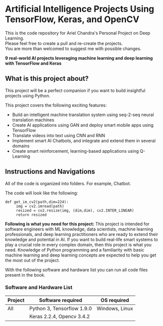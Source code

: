 # Artificial Intelligence Projects Using TensorFlow, Keras, and OpenCV

This is the code repository for Ariel Chandra's Personal Project on Deep Learning.
<br>Please feel free to create a pull and re-create the projects.
<br>You are more than welcomed to suggest me with possible changes.  

**9 real-world AI projects leveraging machine learning and deep learning with TensorFlow and Keras**

## What is this project about?
This project will be a perfect companion if you want to build insightful projects using Python.

This project covers the following exciting features: 
* Build an intelligent machine translation system using seq-2-seq neural translation machines
* Create AI applications using GAN and deploy smart mobile apps using TensorFlow
* Translate videos into text using CNN and RNN
* Implement smart AI Chatbots, and integrate and extend them in several domains
* Create smart reinforcement, learning-based applications using Q-Learning


## Instructions and Navigations
All of the code is organized into folders. For example, Chatbot.

The code will look like the following:
```
def get_im_cv2(path,dim=224):
     img = cv2.imread(path)
     resized = cv2.resize(img, (dim,dim), cv2.INTER_LINEAR)
     return resized
```

**Following is what you need for this project:**
This project is intended for software engineers with ML knowledge, data scientists, machine learning professionals, and deep learning practitioners who are ready to extend their knowledge and potential in AI. If you want to build real-life smart systems to play a crucial role in every complex domain, then this project is what you need. Knowledge of Python programming and a familiarity with basic machine learning and deep learning concepts are expected to help you get the most out of the project.

With the following software and hardware list you can run all code files present in the book.

### Software and Hardware List

| Project  | Software required               | OS required       |
| -------- | --------------------------------| ------------------|
| All      | Python 3, Tensorflow 1.9.0      |  Windows, Linux   |
|          | Keras 2.2.4, Opencv 3.4.2       |                   |

